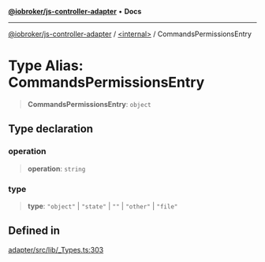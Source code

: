 [**@iobroker/js-controller-adapter**](../../README.md) • **Docs**

***

[@iobroker/js-controller-adapter](../../globals.md) / [\<internal\>](../README.md) / CommandsPermissionsEntry

# Type Alias: CommandsPermissionsEntry

> **CommandsPermissionsEntry**: `object`

## Type declaration

### operation

> **operation**: `string`

### type

> **type**: `"object"` \| `"state"` \| `""` \| `"other"` \| `"file"`

## Defined in

[adapter/src/lib/\_Types.ts:303](https://github.com/ioBroker/ioBroker.js-controller/blob/5cf8c0f8f818a3bd00a8d0bf4c2516676b695603/packages/adapter/src/lib/_Types.ts#L303)
